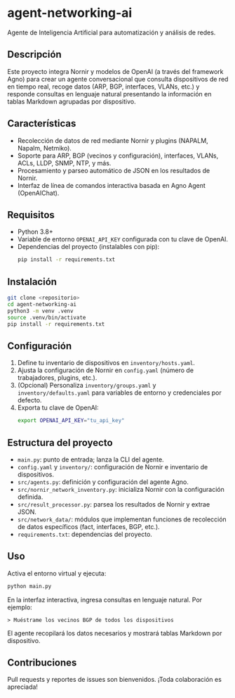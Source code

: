 # agent-networking-ai

Agente de Inteligencia Artificial para automatización y análisis de redes.

## Descripción
Este proyecto integra Nornir y modelos de OpenAI (a través del framework Agno) para crear un agente conversacional que consulta dispositivos de red en tiempo real, recoge datos (ARP, BGP, interfaces, VLANs, etc.) y responde consultas en lenguaje natural presentando la información en tablas Markdown agrupadas por dispositivo.

## Características
- Recolección de datos de red mediante Nornir y plugins (NAPALM, Napalm, Netmiko).
- Soporte para ARP, BGP (vecinos y configuración), interfaces, VLANs, ACLs, LLDP, SNMP, NTP, y más.
- Procesamiento y parseo automático de JSON en los resultados de Nornir.
- Interfaz de línea de comandos interactiva basada en Agno Agent (OpenAIChat).

## Requisitos
- Python 3.8+
- Variable de entorno `OPENAI_API_KEY` configurada con tu clave de OpenAI.
- Dependencias del proyecto (instalables con pip):
  ```bash
  pip install -r requirements.txt
  ```

## Instalación
```bash
git clone <repositorio>
cd agent-networking-ai
python3 -m venv .venv
source .venv/bin/activate
pip install -r requirements.txt
```

## Configuración
1. Define tu inventario de dispositivos en `inventory/hosts.yaml`.
2. Ajusta la configuración de Nornir en `config.yaml` (número de trabajadores, plugins, etc.).
3. (Opcional) Personaliza `inventory/groups.yaml` y `inventory/defaults.yaml` para variables de entorno y credenciales por defecto.
4. Exporta tu clave de OpenAI:
   ```bash
   export OPENAI_API_KEY="tu_api_key"
   ```

## Estructura del proyecto
- `main.py`: punto de entrada; lanza la CLI del agente.
- `config.yaml` y `inventory/`: configuración de Nornir e inventario de dispositivos.
- `src/agents.py`: definición y configuración del agente Agno.
- `src/nornir_network_inventory.py`: inicializa Nornir con la configuración definida.
- `src/result_processor.py`: parsea los resultados de Nornir y extrae JSON.
- `src/network_data/`: módulos que implementan funciones de recolección de datos específicos (fact, interfaces, BGP, etc.).
- `requirements.txt`: dependencias del proyecto.

## Uso
Activa el entorno virtual y ejecuta:
```bash
python main.py
```
En la interfaz interactiva, ingresa consultas en lenguaje natural. Por ejemplo:
```
> Muéstrame los vecinos BGP de todos los dispositivos
```
El agente recopilará los datos necesarios y mostrará tablas Markdown por dispositivo.

## Contribuciones
Pull requests y reportes de issues son bienvenidos. ¡Toda colaboración es apreciada!